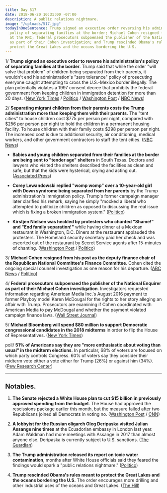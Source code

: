 ```yaml
---
title: Day 517
date: 2018-06-20 10:31:00 -07:00
description: A public relations nightmare.
image: "/uploads/517.jpg"
todayInOneSentence: Trump signed an executive order reversing his administration's
  policy of separating families at the border; Michael Cohen resigned from his post
  at the RNC; federal prosecutors subpoenaed the publisher of the National Enquirer
  as part of their Cohen investigation; and Trump rescinded Obama's rules meant to
  protect the Great Lakes and the oceans bordering the U.S.
---
```


1/ **Trump signed an executive order to reverse his administration's policy of separating families at the border**. Trump said that while the order "will solve that problem" of children being separated from their parents, it wouldn't end his administration's "zero tolerance" policy of prosecuting everyone caught attempting to cross the U.S.-Mexico border illegally. The plan potentially violates a 1997 consent decree that prohibits the federal government from keeping children in immigration detention for more than 20 days. ([New York Times](https://www.nytimes.com/2018/06/20/us/politics/trump-immigration-children-executive-order.html) / [Politico](https://www.politico.com/story/2018/06/20/im-ashamed-of-what-theyre-doing-backlash-grows-for-trump-and-his-aides-655498) / [Washington Post](https://www.washingtonpost.com/powerpost/gop-leaders-voice-hope-that-bill-addressing-family-separations-will-pass-thursday/2018/06/20/cc79db9a-7480-11e8-b4b7-308400242c2e_story.html) / [NBC News](https://www.nbcnews.com/politics/immigration/trump-says-he-ll-sign-order-stopping-separation-families-border-n885061))

2/ **Separating migrant children from their parents costs the Trump administration more than keeping them with their parents**. The "tent cities" to house children cost $775 per person per night, compared with $256 per person per night to hold the children in a permanent housing facility. To house children with their family costs $298 per person per night. The increased cost is due to additional security, air conditioning, medical workers, and other government contractors to staff the tent cities. ([NBC News](https://www.nbcnews.com/storyline/immigration-border-crisis/trump-admin-s-tent-cities-cost-more-keeping-migrant-kids-n884871))

* **Babies and young children separated from their families at the border are being sent to "tender age" shelters** in South Texas. Doctors and lawyers who visited the shelters described the facilities as clean and safe, but that the kids were hysterical, crying and acting out. ([Associated Press](https://apnews.com/dc0c9a5134d14862ba7c7ad9a811160e))

* **Corey Lewandowski replied "womp womp" over a 10-year-old girl with Down syndrome being separated from her parents** by the Trump administration's immigration policy. Trump's former campaign manager later clarified his remark, saying he simply "mocked a liberal who attempted to politicize children as opposed to discussing the real issue which is fixing a broken immigration system." ([Politico](https://www.politico.com/story/2018/06/20/corey-lewandowski-girl-down-syndrome-655495))

* **Kirstjen Nielsen was heckled by protesters who chanted "Shame!" and "End family separation!"** while having dinner at a Mexican restaurant in Washington, D.C. Diners at the restaurant applauded the protesters. The Homeland security secretary paid her check and was escorted out of the restaurant by Secret Service agents after 15-minutes of chanting. ([Washington Post](https://www.washingtonpost.com/news/morning-mix/wp/2018/06/20/kirstjen-nielsen-heckled-by-protesters-at-mexican-restaurant-if-kids-dont-eat-in-peace-you-dont-eat-in-peace/?utm_term=.2c40b25c9398) / [Politico](https://www.politico.com/story/2018/06/20/kirstjen-nielsen-heckled-restaurant-655494))

3/ **Michael Cohen resigned from his post as the deputy finance chair of the Republican National Committee's Finance Committee**. Cohen cited the ongoing special counsel investigation as one reason for his departure. ([ABC News](https://abcnews.go.com/Politics/michael-cohen-resigns-rnc-committee-post/story?id=56033406) / [Politico](https://www.politico.com/story/2018/06/20/michael-cohen-resigns-from-rnc-657334))

4/ **Federal prosecutors subpoenaed the publisher of the National Enquirer as part of their Michael Cohen investigation**. Investigators requested information regarding American Media Inc.'s August 2016 payment to former Playboy model Karen McDougal for the rights to her story alleging an affair with Trump. Prosecutors are examining if Cohen coordinated with American Media to pay McDougal and whether the payment violated campaign finance laws. ([Wall Street Journal](https://www.wsj.com/articles/publisher-of-national-enquirer-subpoenaed-in-michael-cohen-probe-1529529151))

5/ **Michael Bloomberg will spend $80 million to support Democratic congressional candidates in the 2018 midterms** in order to flip the  House of Representatives. ([New York Times](https://www.nytimes.com/2018/06/20/us/politics/mike-bloomberg-democrats-election.html))

poll/ **51% of Americans say they are "more enthusiastic about voting than usual" in the midterm elections**. In particular, 68% of voters are focused on which party controls Congress. 60% of voters say they consider their midterm vote either a vote either for Trump (26%) or against him (34%). ([Pew Research Center](http://www.people-press.org/2018/06/20/voters-more-focused-on-control-of-congress-and-the-president-than-in-past-midterms/))

---

## Notables.

1. **The Senate rejected a White House plan to cut $15 billion in previously approved spending from the budget**. The House had approved the rescissions package earlier this month, but the measure failed after two Republicans joined all Democrats in voting no. ([Washington Post](https://www.washingtonpost.com/business/economy/senate-rejects-billions-in-trump-spending-cuts-as-two-republicans-vote-no/2018/06/20/1a44df9a-74aa-11e8-b4b7-308400242c2e_story.html) / [CNN](https://www.cnn.com/2018/06/20/politics/senate-vote-rescissions-package/index.html))

2. **A lobbyist for the Russian oligarch Oleg Deripaska visited Julian Assange nine times** at the Ecuadorian embassy in London last year. Adam Waldman had more meetings with Assange in 2017 than almost anyone else. Deripaska is currently subject to U.S. sanctions. ([The Guardian](https://www.theguardian.com/media/2018/jun/20/us-lobbyist-for-russian-oligarch-visited-julian-assange-nine-times-last-year))

3. **The Trump administration released its report on toxic water contamination**, months after White House officials said they feared the findings would spark a "public relations nightmare." ([Politico](https://www.politico.com/story/2018/06/20/trump-report-toxic-chemicals-656319))

4. **Trump rescinded Obama's rules meant to protect the Great Lakes and the oceans bordering the U.S.** The order encourages more drilling and other industrial uses of the oceans and Great Lakes. ([The Hill](http://thehill.com/policy/energy-environment/393213-trump-rescinds-obamas-policy-on-protecting-oceans))